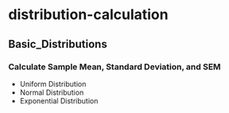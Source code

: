 # distribution-calculation

## Basic_Distributions

### Calculate Sample Mean, Standard Deviation, and SEM
- Uniform Distribution
- Normal Distribution
- Exponential Distribution

